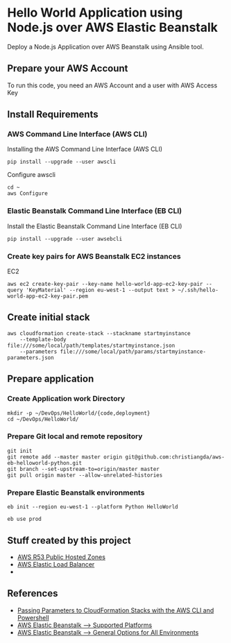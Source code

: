 # Hello World Application using Node.js over AWS Elastic Beanstalk

Deploy a Node.js Application over AWS Beanstalk using Ansible tool.

## Prepare your AWS Account

To run this code, you need an AWS Account and a user with AWS Access Key

## Install Requirements

### AWS Command Line Interface (AWS CLI)

Installing the AWS Command Line Interface (AWS CLI)
```
pip install --upgrade --user awscli
```

Configure awscli
```
cd ~
aws Configure
```

### Elastic Beanstalk Command Line Interface (EB CLI)
Install the Elastic Beanstalk Command Line Interface (EB CLI)
```
pip install --upgrade --user awsebcli
```

### Create key pairs for AWS Beanstalk EC2 instances

EC2
```
aws ec2 create-key-pair --key-name hello-world-app-ec2-key-pair --query 'KeyMaterial' --region eu-west-1 --output text > ~/.ssh/hello-world-app-ec2-key-pair.pem
```

## Create initial stack

```
aws cloudformation create-stack --stackname startmyinstance  
    --template-body file:///some/local/path/templates/startmyinstance.json
    --parameters file:///some/local/path/params/startmyinstance-parameters.json
```

## Prepare application

### Create Application work Directory
```
mkdir -p ~/DevOps/HelloWorld/{code,deployment}
cd ~/DevOps/HelloWorld/
```
### Prepare Git local and remote repository
```
git init
git remote add --master master origin git@github.com:christiangda/aws-eb-helloworld-python.git
git branch --set-upstream-to=origin/master master
git pull origin master --allow-unrelated-histories
```

### Prepare Elastic Beanstalk environments
```
eb init --region eu-west-1 --platform Python HelloWorld

eb use prod
```

## Stuff created by this project
* [AWS R53 Public Hosted Zones](http://docs.aws.amazon.com/Route53/latest/DeveloperGuide/AboutHZWorkingWith.html)
* [AWS Elastic Load Balancer](https://aws.amazon.com/elasticloadbalancing/)
* []()

## References
* [Passing Parameters to CloudFormation Stacks with the AWS CLI and Powershell](https://aws.amazon.com/es/blogs/devops/passing-parameters-to-cloudformation-stacks-with-the-aws-cli-and-powershell/)
* [AWS Elastic Beanstalk --> Supported Platforms](http://docs.aws.amazon.com/elasticbeanstalk/latest/dg/concepts.platforms.html#concepts.platforms.nodejs)
* [AWS Elastic Beanstalk --> General Options for All Environments](http://docs.aws.amazon.com/elasticbeanstalk/latest/dg/command-options-general.html#command-options-general-elasticbeanstalkhealthreporting)
